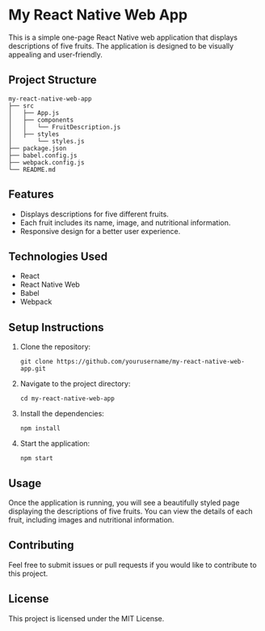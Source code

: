 # My React Native Web App

This is a simple one-page React Native web application that displays descriptions of five fruits. The application is designed to be visually appealing and user-friendly.

## Project Structure

```
my-react-native-web-app
├── src
│   ├── App.js
│   ├── components
│   │   └── FruitDescription.js
│   ├── styles
│       └── styles.js
├── package.json
├── babel.config.js
├── webpack.config.js
└── README.md
```

## Features

- Displays descriptions for five different fruits.
- Each fruit includes its name, image, and nutritional information.
- Responsive design for a better user experience.

## Technologies Used

- React
- React Native Web
- Babel
- Webpack

## Setup Instructions

1. Clone the repository:
   ```
   git clone https://github.com/yourusername/my-react-native-web-app.git
   ```

2. Navigate to the project directory:
   ```
   cd my-react-native-web-app
   ```

3. Install the dependencies:
   ```
   npm install
   ```

4. Start the application:
   ```
   npm start
   ```

## Usage

Once the application is running, you will see a beautifully styled page displaying the descriptions of five fruits. You can view the details of each fruit, including images and nutritional information.

## Contributing

Feel free to submit issues or pull requests if you would like to contribute to this project. 

## License

This project is licensed under the MIT License.